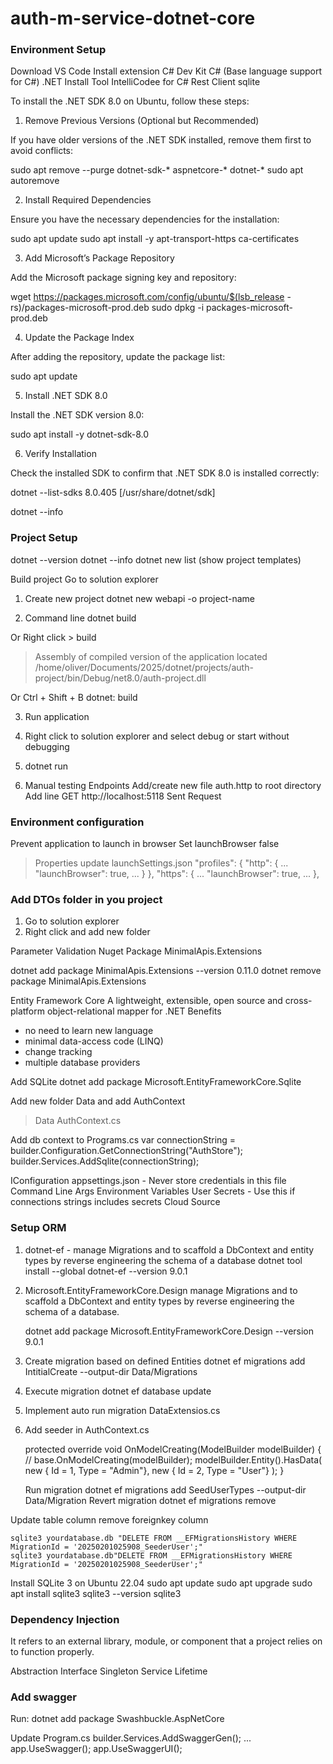 # auth-m-service-dotnet-core
 
### Environment Setup
Download VS Code
Install extension 
C# Dev Kit
C# (Base language support for C#)
.NET Install Tool
IntelliCodee for C#
Rest Client
sqlite

To install the .NET SDK 8.0 on Ubuntu, follow these steps:
1. Remove Previous Versions (Optional but Recommended)

If you have older versions of the .NET SDK installed, remove them first to avoid conflicts:

sudo apt remove --purge dotnet-sdk-* aspnetcore-* dotnet-* 
sudo apt autoremove

2. Install Required Dependencies

Ensure you have the necessary dependencies for the installation:

sudo apt update
sudo apt install -y apt-transport-https ca-certificates

3. Add Microsoft’s Package Repository

Add the Microsoft package signing key and repository:

wget https://packages.microsoft.com/config/ubuntu/$(lsb_release -rs)/packages-microsoft-prod.deb
sudo dpkg -i packages-microsoft-prod.deb

4. Update the Package Index

After adding the repository, update the package list:

sudo apt update

5. Install .NET SDK 8.0

Install the .NET SDK version 8.0:

sudo apt install -y dotnet-sdk-8.0

6. Verify Installation

Check the installed SDK to confirm that .NET SDK 8.0 is installed correctly:

dotnet --list-sdks
8.0.405 [/usr/share/dotnet/sdk]

dotnet --info


### Project Setup
dotnet --version
dotnet --info
dotnet new list (show project templates)

Build project
Go to solution explorer

1. Create new project
dotnet new webapi -o project-name



2. Command line 
dotnet build

Or
Right click > build
> Assembly of compiled version of the application located
/home/oliver/Documents/2025/dotnet/projects/auth-project/bin/Debug/net8.0/auth-project.dll

Or
Ctrl + Shift + B
dotnet: build

3. Run application
1. Right click to solution explorer and select debug or start without debugging
2. dotnet run

4. Manual testing Endpoints
Add/create new file auth.http to root directory
Add line
GET http://localhost:5118
Sent Request

### Environment configuration
Prevent application to launch in browser
 Set launchBrowser false
 > Properties update launchSettings.json
"profiles": {
    "http": {
      ...
      "launchBrowser": true, 
      ...
      }
    },
    "https": {
       ...
      "launchBrowser": true, 
      ...
    },
    

### Add DTOs folder in you project
 1. Go to solution explorer
 2. Right click and add new folder
 
Parameter Validation
 Nuget Package
 MinimalApis.Extensions
 
 dotnet add package MinimalApis.Extensions --version 0.11.0
 dotnet remove package MinimalApis.Extensions
 
Entity Framework Core
 A lightweight, extensible, open source and cross-platform object-relational mapper for .NET
 Benefits
 - no need to learn new language
 - minimal data-access code (LINQ)
 - change tracking
 - multiple database providers
 
Add SQLite
 dotnet add package Microsoft.EntityFrameworkCore.Sqlite

Add new folder Data and add AuthContext
  > Data
      AuthContext.cs
  
Add db context to Programs.cs
  var connectionString = builder.Configuration.GetConnectionString("AuthStore");
  builder.Services.AddSqlite<AuthContext>(connectionString);  

  IConfiguration
    appsettings.json - Never store credentials in this file
    Command Line Args
    Environment Variables
    User Secrets - Use this if connections strings includes secrets
    Cloud Source

### Setup ORM
1. dotnet-ef - manage Migrations and to scaffold a DbContext and entity types by reverse engineering the schema of a database 
 dotnet tool install --global dotnet-ef --version 9.0.1
 
2. Microsoft.EntityFrameworkCore.Design 
   manage Migrations and to scaffold a DbContext and entity types by reverse engineering the schema of a database.
  
   dotnet add package Microsoft.EntityFrameworkCore.Design --version 9.0.1
 
3. Create migration based on defined Entities
    dotnet ef migrations add IntitialCreate --output-dir Data/Migrations

4. Execute migration 
    dotnet ef database update

5. Implement auto run migration
    DataExtensios.cs

6. Add seeder in AuthContext.cs
    
    protected override void OnModelCreating(ModelBuilder modelBuilder)
    {
        // base.OnModelCreating(modelBuilder);
        modelBuilder.Entity<UserType>().HasData(
            new { Id = 1, Type = "Admin"},
            new { Id = 2, Type = "User"}
        );
    }

    Run migration
      dotnet ef migrations add SeedUserTypes --output-dir Data/Migration
    Revert migration
      dotnet ef migrations remove
  
  Update table column remove foreignkey column
    
    sqlite3 yourdatabase.db "DELETE FROM __EFMigrationsHistory WHERE MigrationId = '20250201025908_SeederUser';"
    sqlite3 yourdatabase.db"DELETE FROM __EFMigrationsHistory WHERE MigrationId = '20250201025908_SeederUser';"
 
Install SQLite 3 on Ubuntu 22.04 
sudo apt update
sudo apt upgrade
sudo apt install sqlite3
sqlite3 --version
sqlite3


### Dependency Injection
It refers to an external library, module, or component that a project relies on to function properly. 

Abstraction
Interface
Singleton Service Lifetime


### Add swagger
Run:
dotnet add package Swashbuckle.AspNetCore

Update Program.cs
builder.Services.AddSwaggerGen();
...
app.UseSwagger();
app.UseSwaggerUI();






